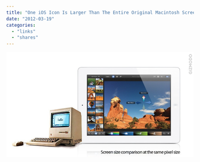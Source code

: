 ```yaml
---
title: "One iOS Icon Is Larger Than The Entire Original Macintosh Screen"
date: "2012-03-19"
categories: 
  - "links"
  - "shares"
---
```


![One iOS Icon Is Larger Than The Entire Original Macintosh Screen](images/tumblr_m0ti8qv0z01qz4vrlo1_1280.jpg "[One iOS Icon Is Larger Than The Entire Original Macintosh Screen](http://gizmodo.com/5892655/one-ios-icon-is-larger-than-the-entire-original-macintosh-screen)")
